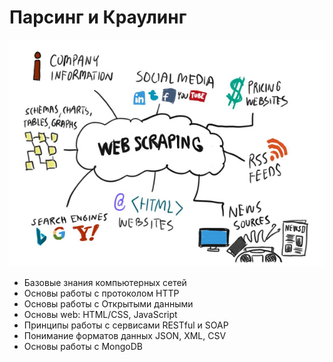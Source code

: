 # Парсинг и Краулинг
![MarkDown](https://github.com/vit050587/Parsing_and_Crawling/blob/master/Parsing.png)
* Базовые знания компьютерных сетей 
* Основы работы с протоколом HTTP 
* Основы работы с Открытыми данными 
* Основы web: HTML/CSS, JavaScript 
* Принципы работы с сервисами RESTful и SOAP 
* Понимание форматов данных JSON, XML, CSV 
* Основы работы с MongoDB
